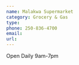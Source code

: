 ```yaml
---
name: Malakwa Supermarket
category: Grocery & Gas
type:
phone: 250-836-4700
email:
url:
---
```


Open Daily 9am-7pm
